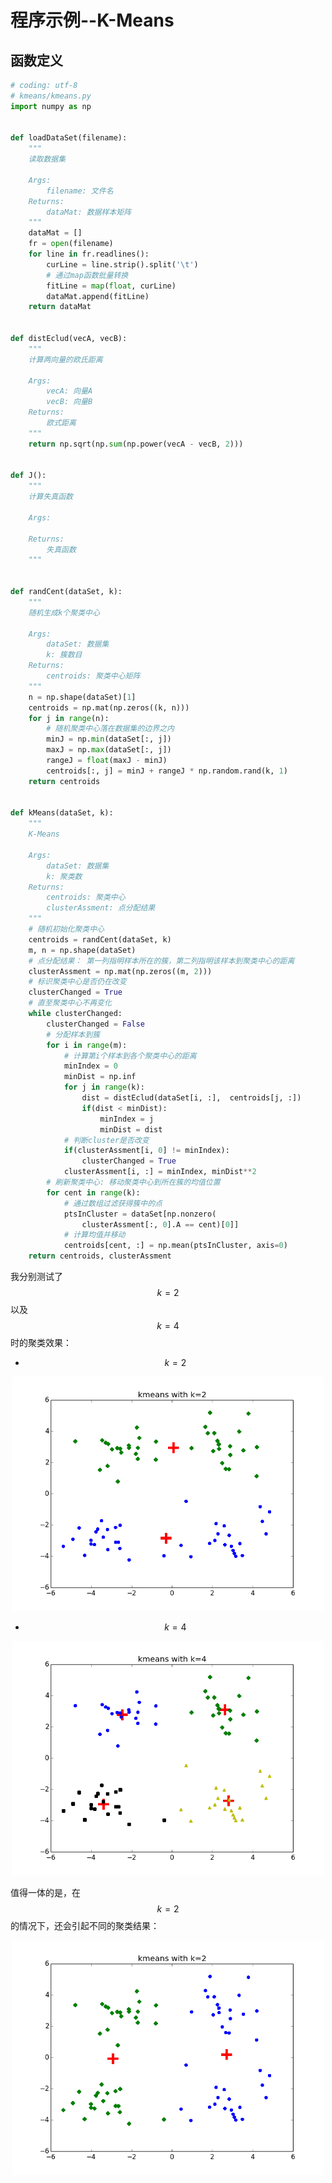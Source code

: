 程序示例--K-Means
=============

函数定义
-------

```python
# coding: utf-8
# kmeans/kmeans.py
import numpy as np


def loadDataSet(filename):
    """
    读取数据集

    Args:
        filename: 文件名
    Returns:
        dataMat: 数据样本矩阵
    """
    dataMat = []
    fr = open(filename)
    for line in fr.readlines():
        curLine = line.strip().split('\t')
        # 通过map函数批量转换
        fitLine = map(float, curLine)
        dataMat.append(fitLine)
    return dataMat


def distEclud(vecA, vecB):
    """
    计算两向量的欧氏距离

    Args:
        vecA: 向量A
        vecB: 向量B
    Returns:
        欧式距离
    """
    return np.sqrt(np.sum(np.power(vecA - vecB, 2)))


def J():
    """
    计算失真函数

    Args:

    Returns:
        失真函数
    """


def randCent(dataSet, k):
    """
    随机生成k个聚类中心

    Args:
        dataSet: 数据集
        k: 簇数目
    Returns:
        centroids: 聚类中心矩阵
    """
    n = np.shape(dataSet)[1]
    centroids = np.mat(np.zeros((k, n)))
    for j in range(n):
        # 随机聚类中心落在数据集的边界之内
        minJ = np.min(dataSet[:, j])
        maxJ = np.max(dataSet[:, j])
        rangeJ = float(maxJ - minJ)
        centroids[:, j] = minJ + rangeJ * np.random.rand(k, 1)
    return centroids


def kMeans(dataSet, k):
    """
    K-Means

    Args:
        dataSet: 数据集
        k: 聚类数
    Returns:
        centroids: 聚类中心
        clusterAssment: 点分配结果
    """
    # 随机初始化聚类中心
    centroids = randCent(dataSet, k)
    m, n = np.shape(dataSet)
    # 点分配结果： 第一列指明样本所在的簇，第二列指明该样本到聚类中心的距离
    clusterAssment = np.mat(np.zeros((m, 2)))
    # 标识聚类中心是否仍在改变
    clusterChanged = True
    # 直至聚类中心不再变化
    while clusterChanged:
        clusterChanged = False
        # 分配样本到簇
        for i in range(m):
            # 计算第i个样本到各个聚类中心的距离
            minIndex = 0
            minDist = np.inf
            for j in range(k):
                dist = distEclud(dataSet[i, :],  centroids[j, :])
                if(dist < minDist):
                    minIndex = j
                    minDist = dist
            # 判断cluster是否改变
            if(clusterAssment[i, 0] != minIndex):
                clusterChanged = True
            clusterAssment[i, :] = minIndex, minDist**2
        # 刷新聚类中心: 移动聚类中心到所在簇的均值位置
        for cent in range(k):
            # 通过数组过滤获得簇中的点
            ptsInCluster = dataSet[np.nonzero(
                clusterAssment[:, 0].A == cent)[0]]
            # 计算均值并移动
            centroids[cent, :] = np.mean(ptsInCluster, axis=0)
    return centroids, clusterAssment

```

我分别测试了 $$k=2$$ 以及 $$k=4$$ 时的聚类效果：

- $$k=2$$

<div style="text-align: center">
<img src="../attachments/kmeans_2.png" width="500"></img>
</div>

- $$k=4$$

<div style="text-align: center">
<img src="../attachments/kmeans_4.png" width="500"></img>
</div>

值得一体的是，在 $$k=2$$ 的情况下，还会引起不同的聚类结果：

<div style="text-align: center">
<img src="../attachments/kmeans_2_2.png" width="500"></img>
</div>
